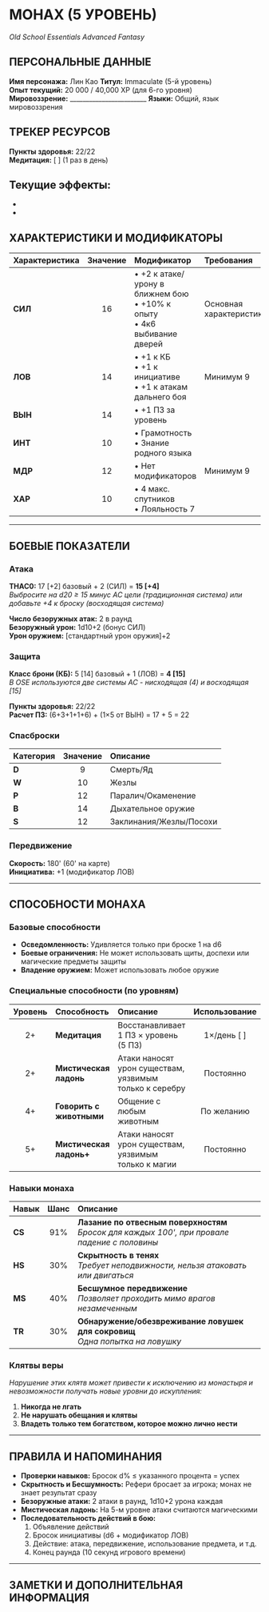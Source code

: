 # МОНАХ (5 УРОВЕНЬ)
*Old School Essentials Advanced Fantasy*

## ПЕРСОНАЛЬНЫЕ ДАННЫЕ
**Имя персонажа:** Лин Као
**Титул:** Immaculate (5-й уровень)  
**Опыт текущий:** 20 000 / 40,000 XP (для 6-го уровня)  
**Мировоззрение:** ________________________
**Языки:** Общий, язык мировоззрения


## ТРЕКЕР РЕСУРСОВ

**Пункты здоровья:** 22/22  
**Медитация:** [ ] (1 раз в день)

**Текущие эффекты:**
- 
- 
- 


## ХАРАКТЕРИСТИКИ И МОДИФИКАТОРЫ

| Характеристика | Значение | Модификатор | Требования |
|:---------------|:--------:|:------------|:-----------|
| **СИЛ** | 16 | • +2 к атаке/урону в ближнем бою<br>• +10% к опыту<br>• 4к6 выбивание дверей | Основная характеристика |
| **ЛОВ** | 14 | • +1 к КБ<br>• +1 к инициативе<br>• +1 к атакам дальнего боя | Минимум 9 |
| **ВЫН** | 14 | • +1 ПЗ за уровень | |
| **ИНТ** | 10 | • Грамотность<br>• Знание родного языка | |
| **МДР** | 12 | • Нет модификаторов | Минимум 9 |
| **ХАР** | 10 | • 4 макс. спутников<br>• Лояльность 7 | |

---

## БОЕВЫЕ ПОКАЗАТЕЛИ

### Атака
**THAC0:** 17 [+2] базовый + 2 (СИЛ) = **15 [+4]**  
*Выбросите на d20 ≥ 15 минус AC цели (традиционная система) или добавьте +4 к броску (восходящая система)*

**Число безоружных атак:** 2 в раунд  
**Безоружный урон:** 1d10+2 (бонус СИЛ)  
**Урон оружием:** [стандартный урон оружия]+2

### Защита
**Класс брони (КБ):** 5 [14] базовый + 1 (ЛОВ) = **4 [15]**  
*В OSE используются две системы AC - нисходящая (4) и восходящая [15]*

**Пункты здоровья:** 22/22  
**Расчет ПЗ:** (6+3+1+1+6) + (1×5 от ВЫН) = 17 + 5 = 22

### Спасброски

| Категория | Значение | Описание |
|:----------|:--------:|:---------|
| **D** | 9 | Смерть/Яд |
| **W** | 10 | Жезлы |
| **P** | 12 | Паралич/Окаменение |
| **B** | 14 | Дыхательное оружие |
| **S** | 12 | Заклинания/Жезлы/Посохи |

### Передвижение
**Скорость:** 180' (60' на карте)  
**Инициатива:** +1 (модификатор ЛОВ)

---

## СПОСОБНОСТИ МОНАХА

### Базовые способности
- **Осведомленность:** Удивляется только при броске 1 на d6
- **Боевые ограничения:** Не может использовать щиты, доспехи или магические предметы защиты
- **Владение оружием:** Может использовать любое оружие

### Специальные способности (по уровням)
| Уровень | Способность | Описание | Использование |
|:-------:|:------------|:---------|:-------------:|
| 2+ | **Медитация** | Восстанавливает 1 ПЗ × уровень (5 ПЗ) | 1×/день [ ] |
| 2+ | **Мистическая ладонь** | Атаки наносят урон существам, уязвимым только к серебру | Постоянно |
| 4+ | **Говорить с животными** | Общение с любым животным | По желанию |
| 5+ | **Мистическая ладонь+** | Атаки наносят урон существам, уязвимым только к магии | Постоянно |

### Навыки монаха

| Навык | Шанс | Описание |
|:------|:----:|:---------|
| **CS** | 91% | **Лазание по отвесным поверхностям**<br>*Бросок для каждых 100', при провале падение с половины* |
| **HS** | 30% | **Скрытность в тенях**<br>*Требует неподвижности, нельзя атаковать или двигаться* |
| **MS** | 40% | **Бесшумное передвижение**<br>*Позволяет проходить мимо врагов незамеченным* |
| **TR** | 30% | **Обнаружение/обезвреживание ловушек для сокровищ**<br>*Одна попытка на ловушку* |

### Клятвы веры
*Нарушение этих клятв может привести к исключению из монастыря и невозможности получать новые уровни до искупления:*

1. **Никогда не лгать**
2. **Не нарушать обещания и клятвы**
3. **Владеть только тем богатством, которое можно лично нести**

---

## ПРАВИЛА И НАПОМИНАНИЯ

- **Проверки навыков:** Бросок d% ≤ указанного процента = успех
- **Скрытность и Бесшумность:** Рефери бросает за игрока; монах не знает результат сразу
- **Безоружные атаки:** 2 атаки в раунд, 1d10+2 урона каждая
- **Мистическая ладонь:** На 5-м уровне атаки считаются магическими
- **Последовательность действий в бою:**
  1. Объявление действий
  2. Бросок инициативы (d6 + модификатор ЛОВ)
  3. Действие: атака, передвижение, использование предмета, и т.д.
  4. Конец раунда (10 секунд игрового времени)

---

## ЗАМЕТКИ И ДОПОЛНИТЕЛЬНАЯ ИНФОРМАЦИЯ
